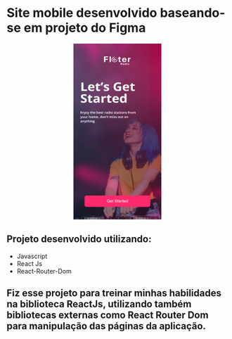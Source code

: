 # Site mobile desenvolvido baseando-se em projeto do Figma
<p align="center">
  <img src="./public/start.png" width="200" height= "400">
</p>

## Projeto desenvolvido utilizando:
- Javascript
- React Js
- React-Router-Dom

## Fiz esse projeto para treinar minhas habilidades na biblioteca ReactJs, utilizando também bibliotecas externas como React Router Dom para manipulação das páginas da aplicação.
